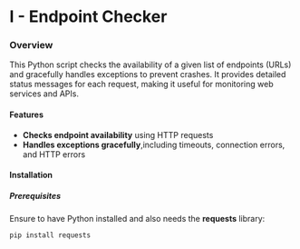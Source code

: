# I - Endpoint Checker

### Overview
This Python script checks the availability of a given list of endpoints (URLs) and gracefully handles exceptions to prevent crashes. It provides detailed status messages for each request, making it useful for monitoring web services and APIs.

#### Features

  - **Checks endpoint availability** using HTTP requests
  - **Handles exceptions gracefully**,including timeouts, connection errors, and HTTP errors

#### Installation
##### Prerequisites
Ensure to  have Python installed and also needs the **requests** library:

```
pip install requests

```